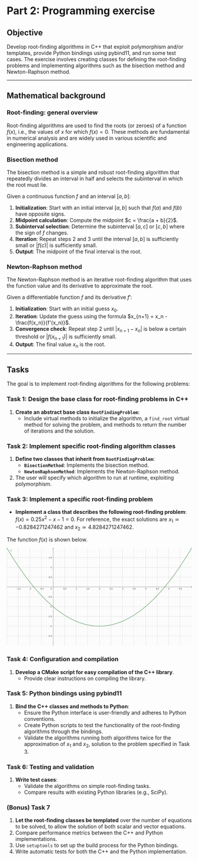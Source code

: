 # Part 2: Programming exercise

## Objective
Develop root-finding algorithms in C++ that exploit polymorphism and/or templates, provide Python bindings using pybind11, and run some test cases. The exercise involves creating classes for defining the root-finding problems and implementing algorithms such as the bisection method and Newton-Raphson method.

---

## Mathematical background

### Root-finding: general overview
Root-finding algorithms are used to find the roots (or zeroes) of a function $f(x)$, i.e., the values of $x$ for which $f(x) = 0$. These methods are fundamental in numerical analysis and are widely used in various scientific and engineering applications.

### Bisection method
The bisection method is a simple and robust root-finding algorithm that repeatedly divides an interval in half and selects the subinterval in which the root must lie.

Given a continuous function $f$ and an interval $[a, b]$:
1. **Initialization**: Start with an initial interval $[a, b]$ such that $f(a)$ and $f(b)$ have opposite signs.
2. **Midpoint calculation**: Compute the midpoint $c = \frac{a + b}{2}$.
3. **Subinterval selection**: Determine the subinterval $[a, c]$ or $[c, b]$ where the sign of $f$ changes.
4. **Iteration**: Repeat steps 2 and 3 until the interval $[a, b]$ is sufficiently small or $|f(c)|$ is sufficiently small.
5. **Output**: The midpoint of the final interval is the root.

### Newton-Raphson method
The Newton-Raphson method is an iterative root-finding algorithm that uses the function value and its derivative to approximate the root.

Given a differentiable function $f$ and its derivative $f'$:
1. **Initialization**: Start with an initial guess $x_0$.
2. **Iteration**: Update the guess using the formula $x_{n+1} = x_n - \frac{f(x_n)}{f'(x_n)}$.
3. **Convergence check**: Repeat step 2 until $|x_{n+1} - x_n|$ is below a certain threshold or $|f(x_{n+1})|$ is sufficiently small.
4. **Output**: The final value $x_n$ is the root.

---

## Tasks
The goal is to implement root-finding algorithms for the following problems:

### Task 1: Design the base class for root-finding problems in C++
1. **Create an abstract base class `RootFindingProblem`**:
   - Include virtual methods to initialize the algorithm, a `find_root` virtual method for solving the problem, and methods to return the number of iterations and the solution.

### Task 2: Implement specific root-finding algorithm classes
1. **Define two classes that inherit from `RootFindingProblem`**:
   - **`BisectionMethod`**: Implements the bisection method.
   - **`NewtonRaphsonMethod`**: Implements the Newton-Raphson method.
2. The user will specify which algorithm to run at runtime, exploiting polymorphism.

### Task 3: Implement a specific root-finding problem
- **Implement a class that describes the following root-finding problem**: $f(x) = 0.25 x^2 - x - 1 = 0$. For reference, the exact solutions are $x_1 \simeq -0.8284271247462$ and $x_2 \simeq 4.8284271247462$.

The function $f(x)$ is shown below.

![](quadratic.png)

### Task 4: Configuration and compilation
1. **Develop a CMake script for easy compilation of the C++ library**.
   - Provide clear instructions on compiling the library.

### Task 5: Python bindings using pybind11
1. **Bind the C++ classes and methods to Python**:
   - Ensure the Python interface is user-friendly and adheres to Python conventions.
   - Create Python scripts to test the functionality of the root-finding algorithms through the bindings.
   - Validate the algorithms running both algorithms twice for the approximation of $x_1$ and $x_2$, solution to the problem specified in Task 3.

### Task 6: Testing and validation
1. **Write test cases**:
   - Validate the algorithms on simple root-finding tasks.
   - Compare results with existing Python libraries (e.g., SciPy).

### (Bonus) Task 7
1. **Let the root-finding classes be templated** over the number of equations to be solved, to allow the solution of both scalar and vector equations.
2. Compare performance metrics between the C++ and Python implementations.
3. Use `setuptools` to set up the build process for the Python bindings.
4. Write automatic tests for both the C++ and the Python implementation.
